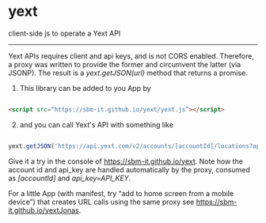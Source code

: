 # yext
client-side js to operate a Yext API

___

Yext APIs requires client and api keys, and is not CORS enabled. Therefore, a proxy was written to provide the former and circumvent the latter (via  JSONP). The result is a <i>yext.getJSON(url)</i> method that returns a promise.

1. This library can be added to you App by 

```html

<script src=“https://sbm-it.github.io/yext/yext.js”></script>


```

2. and you can call Yext's API with something like

```javascript

yext.getJSON('https://api.yext.com/v2/accounts/[accountId]/locations?api_key=API_KEY&v=20170710').then(function(x){console.log('data retrieved:',x)})


```

Give it a try in the console of https://sbm-it.github.io/yext. Note how the account id and api_key are handled automatically by the proxy, consumed as <i>[accountId]</i> and <i>api_key=API_KEY</i>.

For a little App (with manifest, try “add to home screen from a mobile device”) that creates URL calls using the same proxy see https://sbm-it.github.io/yextJonas.